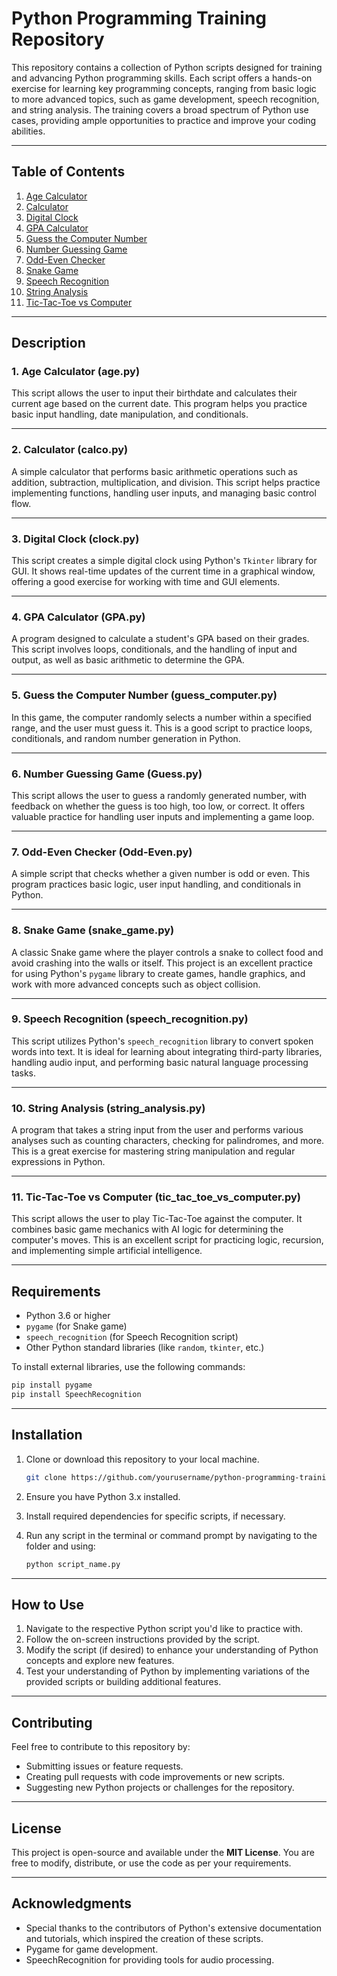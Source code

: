 # Python Programming Training Repository

This repository contains a collection of Python scripts designed for training and advancing Python programming skills. Each script offers a hands-on exercise for learning key programming concepts, ranging from basic logic to more advanced topics, such as game development, speech recognition, and string analysis. The training covers a broad spectrum of Python use cases, providing ample opportunities to practice and improve your coding abilities.

---

## Table of Contents

1. [Age Calculator](#age-calculator)
2. [Calculator](#calculator)
3. [Digital Clock](#digital-clock)
4. [GPA Calculator](#gpa-calculator)
5. [Guess the Computer Number](#guess-the-computer-number)
6. [Number Guessing Game](#number-guessing-game)
7. [Odd-Even Checker](#odd-even-checker)
8. [Snake Game](#snake-game)
9. [Speech Recognition](#speech-recognition)
10. [String Analysis](#string-analysis)
11. [Tic-Tac-Toe vs Computer](#tic-tac-toe-vs-computer)

---

## Description

### 1. **Age Calculator (age.py)**

This script allows the user to input their birthdate and calculates their current age based on the current date. This program helps you practice basic input handling, date manipulation, and conditionals.

---

### 2. **Calculator (calco.py)**

A simple calculator that performs basic arithmetic operations such as addition, subtraction, multiplication, and division. This script helps practice implementing functions, handling user inputs, and managing basic control flow.

---

### 3. **Digital Clock (clock.py)**

This script creates a simple digital clock using Python's `Tkinter` library for GUI. It shows real-time updates of the current time in a graphical window, offering a good exercise for working with time and GUI elements.

---

### 4. **GPA Calculator (GPA.py)**

A program designed to calculate a student's GPA based on their grades. This script involves loops, conditionals, and the handling of input and output, as well as basic arithmetic to determine the GPA.

---

### 5. **Guess the Computer Number (guess_computer.py)**

In this game, the computer randomly selects a number within a specified range, and the user must guess it. This is a good script to practice loops, conditionals, and random number generation in Python.

---

### 6. **Number Guessing Game (Guess.py)**

This script allows the user to guess a randomly generated number, with feedback on whether the guess is too high, too low, or correct. It offers valuable practice for handling user inputs and implementing a game loop.

---

### 7. **Odd-Even Checker (Odd-Even.py)**

A simple script that checks whether a given number is odd or even. This program practices basic logic, user input handling, and conditionals in Python.

---

### 8. **Snake Game (snake_game.py)**

A classic Snake game where the player controls a snake to collect food and avoid crashing into the walls or itself. This project is an excellent practice for using Python's `pygame` library to create games, handle graphics, and work with more advanced concepts such as object collision.

---

### 9. **Speech Recognition (speech_recognition.py)**

This script utilizes Python's `speech_recognition` library to convert spoken words into text. It is ideal for learning about integrating third-party libraries, handling audio input, and performing basic natural language processing tasks.

---

### 10. **String Analysis (string_analysis.py)**

A program that takes a string input from the user and performs various analyses such as counting characters, checking for palindromes, and more. This is a great exercise for mastering string manipulation and regular expressions in Python.

---

### 11. **Tic-Tac-Toe vs Computer (tic_tac_toe_vs_computer.py)**

This script allows the user to play Tic-Tac-Toe against the computer. It combines basic game mechanics with AI logic for determining the computer's moves. This is an excellent script for practicing logic, recursion, and implementing simple artificial intelligence.

---

## Requirements

- Python 3.6 or higher
- `pygame` (for Snake game)
- `speech_recognition` (for Speech Recognition script)
- Other Python standard libraries (like `random`, `tkinter`, etc.)

To install external libraries, use the following commands:

```bash
pip install pygame
pip install SpeechRecognition
```

---

## Installation

1. Clone or download this repository to your local machine.
   
   ```bash
   git clone https://github.com/yourusername/python-programming-training.git
   ```

2. Ensure you have Python 3.x installed.

3. Install required dependencies for specific scripts, if necessary.

4. Run any script in the terminal or command prompt by navigating to the folder and using:

   ```bash
   python script_name.py
   ```

---

## How to Use

1. Navigate to the respective Python script you'd like to practice with.
2. Follow the on-screen instructions provided by the script.
3. Modify the script (if desired) to enhance your understanding of Python concepts and explore new features.
4. Test your understanding of Python by implementing variations of the provided scripts or building additional features.

---

## Contributing

Feel free to contribute to this repository by:
- Submitting issues or feature requests.
- Creating pull requests with code improvements or new scripts.
- Suggesting new Python projects or challenges for the repository.

---

## License

This project is open-source and available under the **MIT License**. You are free to modify, distribute, or use the code as per your requirements.

---

## Acknowledgments

- Special thanks to the contributors of Python's extensive documentation and tutorials, which inspired the creation of these scripts.
- Pygame for game development.
- SpeechRecognition for providing tools for audio processing.
